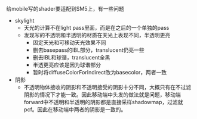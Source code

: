 给mobile写的shader要适配到SM5上，有一些问题
* skylight
  * 天光的计算不在light pass里面，而是在之后的一个单独的pass
  * 发现写的不透明和半透明的材质在天光上表现不同，半透明更亮
    * 固定天光和可移动天光效果不同
    * 删去basepass的IBL部分，translucent仍亮一些
    * 删去IBL和球谐，translucent全黑
    * 半透更亮应该是因为球谐部分
    * 暂时将diffuseColorForIndirect改为basecolor，两者一致
* 阴影
  * 不透明物体接收的阴影和不透明接受的阴影十分不同，大概只有在不过滤阴影的情况下才能一致。因此移动端中头发的做法就是问题，移动端forward中不透明和半透明的阴影都是直接采样shadowmap，过滤就pcf。因此在移动端中两者的阴影是一致的。